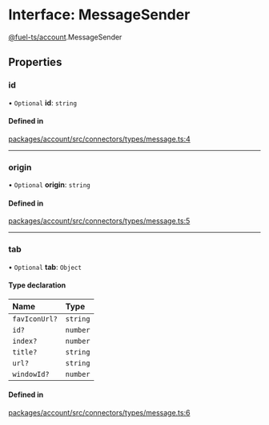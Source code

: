 # Interface: MessageSender

[@fuel-ts/account](/api/Account/index.md).MessageSender

## Properties

### id

• `Optional` **id**: `string`

#### Defined in

[packages/account/src/connectors/types/message.ts:4](https://github.com/FuelLabs/fuels-ts/blob/e8cdc9bd/packages/account/src/connectors/types/message.ts#L4)

___

### origin

• `Optional` **origin**: `string`

#### Defined in

[packages/account/src/connectors/types/message.ts:5](https://github.com/FuelLabs/fuels-ts/blob/e8cdc9bd/packages/account/src/connectors/types/message.ts#L5)

___

### tab

• `Optional` **tab**: `Object`

#### Type declaration

| Name | Type |
| :------ | :------ |
| `favIconUrl?` | `string` |
| `id?` | `number` |
| `index?` | `number` |
| `title?` | `string` |
| `url?` | `string` |
| `windowId?` | `number` |

#### Defined in

[packages/account/src/connectors/types/message.ts:6](https://github.com/FuelLabs/fuels-ts/blob/e8cdc9bd/packages/account/src/connectors/types/message.ts#L6)
